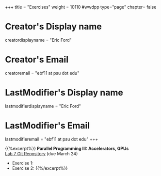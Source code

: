 +++
title = "Exercises"
weight = 10110  #wwdpp
type="page"
chapter= false

# Creator's Display name
creatordisplayname = "Eric Ford"
# Creator's Email
creatoremail = "ebf11 at psu dot edu"
# LastModifier's Display name
lastmodifierdisplayname = "Eric Ford"
# LastModifier's Email
lastmodifieremail = "ebf11 at psu dot edu"
+++


{{%excerpt%}}
<b>Parallel Programming III: Accelerators, GPUs </b><br />
[Lab 7 Git Repository](https://github.com/PsuAstro528/lab7-start) (due March 24)

- Exercise 1:
- Exercise 2:
{{%/excerpt%}}
